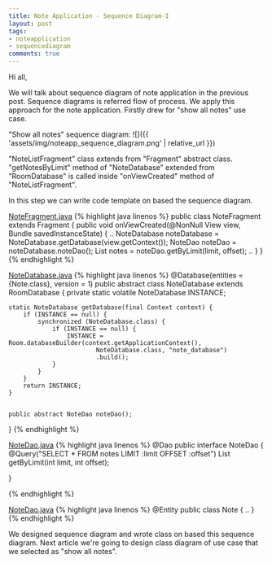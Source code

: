 ```yaml
---
title: Note Application - Sequence Diagram-I
layout: post
tags:
- noteapplication
- sequencediagram
comments: true
---
```


Hi all,

We will talk about sequence diagram of note application in the previous post.  Sequence diagrams is referred flow of process. We apply this approach for the note application.
Firstly drew  for "show all notes" use case.

"Show all notes" sequence diagram:
![]({{ 'assets/img/noteapp_sequence_diagram.png' | relative_url }})


"NoteListFragment" class extends from "Fragment" abstract class.  "getNotesByLimit" method of "NoteDatabase" extended from "RoomDatabase" is called inside "onViewCreated" method of "NoteListFragment".

In this step we can write code template on based the sequence diagram.

<ins>NoteFragment.java</ins>
{% highlight java  linenos %}
public class NoteFragment extends Fragment {
	public void onViewCreated(@NonNull View view, Bundle savedInstanceState) {
		..
		NoteDatabase noteDatabase = NoteDatabase.getDatabase(view.getContext());
		NoteDao noteDao =  noteDatabase.noteDao();
		List<Note> notes =  noteDao.getByLimit(limit, offset);
		..
	}
}
{% endhighlight %}
	
	
	
<ins>NoteDatabase.java</ins>
{% highlight java  linenos %}
@Database(entities = {Note.class}, version = 1)
public abstract class NoteDatabase extends RoomDatabase {
    private static volatile NoteDatabase INSTANCE;

    static NoteDatabase getDatabase(final Context context) {
        if (INSTANCE == null) {
            synchronized (NoteDatabase.class) {
                if (INSTANCE == null) {
                    INSTANCE = Room.databaseBuilder(context.getApplicationContext(),
                            NoteDatabase.class, "note_database")
                            .build();
                }
            }
        }
        return INSTANCE;
    }


    public abstract NoteDao noteDao();
}
{% endhighlight %}
	
	
	
<ins>NoteDao.java</ins>
{% highlight java  linenos %}
@Dao
public interface NoteDao {
    @Query("SELECT * FROM notes LIMIT :limit OFFSET :offset")
    List<Note> getByLimit(int limit, int offset);

}

{% endhighlight %}
	
	
	
<ins>NoteDao.java</ins>
{% highlight java  linenos %}
@Entity
public class Note {
	..
}
{% endhighlight %}

	
We designed sequence diagram and wrote class on based this sequence diagram. Next article we're going to design class diagram of use case that we selected as "show all notes".
